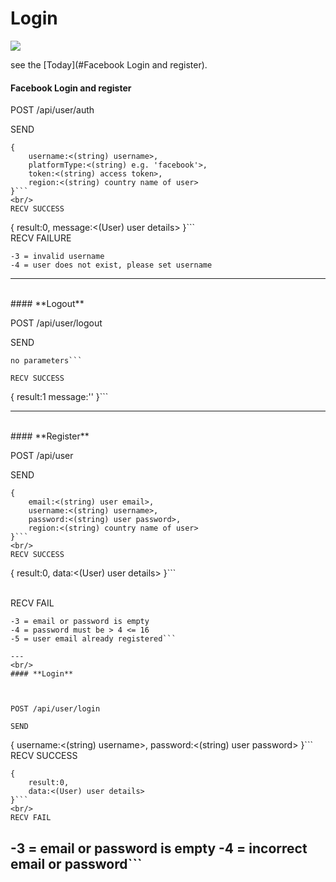 # Login
![](http://)

see the [Today](#Facebook Login and register).

#### **Facebook Login and register**


POST /api/user/auth

SEND


```
{
    username:<(string) username>,
    platformType:<(string) e.g. 'facebook'>,
    token:<(string) access token>,
    region:<(string) country name of user>
}```
<br/>
RECV SUCCESS

```
{
    result:0,
    message:<(User) user details>
}```
<br/>
RECV FAILURE

```
-3 = invalid username
-4 = user does not exist, please set username
```





---

<br/>
#### **Logout**


POST /api/user/logout

SEND

```
no parameters```

RECV SUCCESS

```
{
    result:1
    message:''
}```

---
<br/>
#### **Register**


POST /api/user

SEND

```
{
    email:<(string) user email>,
    username:<(string) username>,
    password:<(string) user password>,
    region:<(string) country name of user>
}```
<br/>
RECV SUCCESS

```
{
    result:0,
    data:<(User) user details>
}```

<br/>RECV FAIL


```
-3 = email or password is empty
-4 = password must be > 4 <= 16
-5 = user email already registered```

---
<br/>
#### **Login**



POST /api/user/login

SEND

```
{
    username:<(string) username>,
    password:<(string) user password>
}```
<br/>
RECV SUCCESS

```
{
    result:0,
    data:<(User) user details>
}```
<br/>
RECV FAIL

```
-3 = email or password is empty
-4 = incorrect email or password```
---
<br/>


